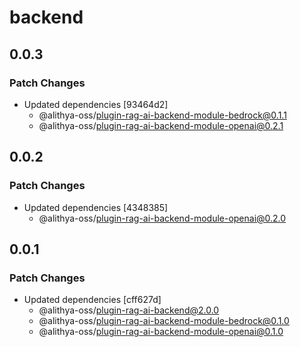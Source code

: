 # backend

## 0.0.3

### Patch Changes

- Updated dependencies [93464d2]
  - @alithya-oss/plugin-rag-ai-backend-module-bedrock@0.1.1
  - @alithya-oss/plugin-rag-ai-backend-module-openai@0.2.1

## 0.0.2

### Patch Changes

- Updated dependencies [4348385]
  - @alithya-oss/plugin-rag-ai-backend-module-openai@0.2.0

## 0.0.1

### Patch Changes

- Updated dependencies [cff627d]
  - @alithya-oss/plugin-rag-ai-backend@2.0.0
  - @alithya-oss/plugin-rag-ai-backend-module-bedrock@0.1.0
  - @alithya-oss/plugin-rag-ai-backend-module-openai@0.1.0

